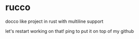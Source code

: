 # rucco
 docco like project in rust with multiline support 

let's restart working on that! ping to put it on top of my github
